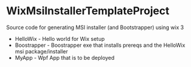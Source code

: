 # WixMsiInstallerTemplateProject
Source code for generating MSI installer (and Bootstrapper) using wix 3

* HelloWix - Hello world for Wix setup
* Boostrapper - Boostrapper exe that installs prereqs and the HelloWix msi package/installer
* MyApp - Wpf App that is to be deployed

